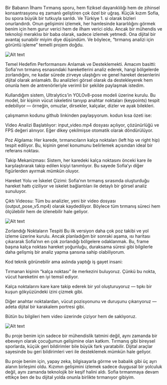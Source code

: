 Bir Babanın İlhamı
Tırmanış sporu, hem fiziksel dayanıklılığı hem de zihinsel konsantrasyonu eş zamanlı geliştiren çok özel bir uğraş. Küçük kızım Sofia, bu spora büyük bir tutkuyla sarıldı. Ve Türkiye 1. si olarak bizleri onurlandırdı.  Onun gelişimini izlemek, her hamlesinde kararlılığını görmek benim için hem gurur verici hem de ilham verici oldu. Ancak bir mühendis ve teknoloji meraklısı bir baba olarak, sadece izlemek yetmedi. Ona dijital bir avantaj sunabilir miyim diye düşündüm. Ve böylece, “tırmanış analizi için görüntü işleme” temelli projem doğdu.

![Alt text](images/11.png)

Temel Hedefim Performansını Anlamak ve Desteklemekti.
Amacım basitti: Sofia'nın tırmanış esnasındaki hareketlerini analiz ederek, hangi bölgelerde zorlandığını, ne kadar sürede zirveye ulaştığını ve genel hareket desenlerini dijital olarak anlamaktı. Bu analizleri görsel olarak da destekleyerek hem onunla hem de antrenörleriyle verimli bir şekilde paylaşmak istedim.

Kullandığım sistem, Ultralytics’in YOLOv8-pose modeli üzerine kurulu. Bu model, bir kişinin vücut iskeletini tanıyıp anahtar noktaları (keypoints) tespit edebiliyor — örneğin, omuzlar, dirsekler, kalçalar, dizler ve ayak bilekleri.

çalışmamın kodunu github linkinden paylaşıyorum. kodun kısa özeti ise:

Video Analizi Başlatılıyor: input_video.mp4 dosyası açılıyor, çözünürlüğü ve FPS değeri alınıyor. Eğer dikey çekilmişse otomatik olarak döndürülüyor.

Poz Algılama: Her karede, tırmanıcıların kalça noktaları (left hip ve right hip) tespit ediliyor. Bu, kişinin genel konumunu belirlemek açısından ideal bir referans noktası.

Takip Mekanizması: Sistem, her karedeki kalça noktasını önceki kare ile karşılaştırarak takip edilen kişiyi tanımlıyor. Bu sayede Sofia’yı diğer figürlerden ayırmak mümkün oluyor.

Hareket Yolu ve İskelet Çizimi: Sofia’nın tırmanış sırasında oluşturduğu hareket hattı çiziliyor ve iskelet bağlantıları ile detaylı bir görsel analiz sunuluyor.

Çıktı Videosu: Tüm bu analizler, yeni bir video dosyası (output_pose_v5.mp4) olarak kaydediliyor. Böylece tüm tırmanış süreci hem ölçülebilir hem de izlenebilir hale geliyor.

![Alt text](images/3.png)


Zorlandığı Noktaların Tespiti 
Bu ilk versiyon daha çok poz takibi ve yol izleme üzerine kurulu. Ancak planladığım bir sonraki aşama, ısı haritası çıkararak Sofia’nın en çok zorlandığı bölgelere odaklanmak. Bu, frame başına kalça noktası hareket yoğunluğu, duraksama süresi gibi bilgilerle daha gelişmiş bir analiz yapma şansına sahip olabiliyorum.

Kod teknik görünebilir ama aslında yaptığı iş gayet insani:

Tırmanan kişinin “kalça noktası” ile merkezini buluyoruz. Çünkü bu nokta, vücut hareketini en iyi temsil ediyor.

Kalça noktalarını kare kare takip ederek bir yol oluşturuyoruz — tıpkı bir kuşun gökyüzündeki izini çizmek gibi.

Diğer anahtar noktalardan, vücut pozisyonunu ve duruşunu çıkarıyoruz — adeta dijital bir karakalem portresi gibi.

Bütün bu bilgileri hem video üzerinde çiziyor hem de saklıyoruz.

![Alt text](images/perf1.jpg)


Bu proje benim için sadece bir mühendislik tatmini değil, aynı zamanda bir ebeveyn olarak çocuğumun gelişimine olan katkım. Tırmanış gibi bireysel sporlarda, küçük geri bildirimler bile büyük fark yaratabilir. Dijital araçlar sayesinde bu geri bildirimleri veri ile desteklemek mümkün hale geliyor.

Bu proje benim için, yapay zeka, bilgisayarla görme ve babalık gibi üç ayrı alanın birleşimi oldu. Kızımın gelişimini izlemek sadece duygusal bir yolculuk değil, aynı zamanda teknolojik bir keşif halini aldı. Sofia tırmanmaya devam ettikçe ben de bu dijital yolda onunla birlikte tırmanıyor gibiyim.
